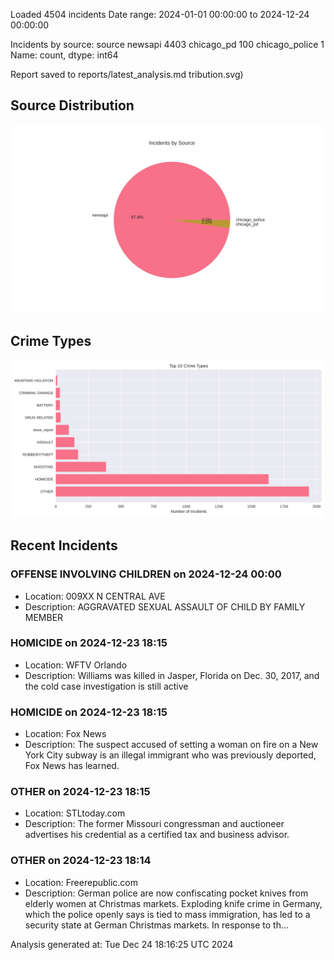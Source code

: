 
Loaded 4504 incidents
Date range: 2024-01-01 00:00:00 to 2024-12-24 00:00:00

Incidents by source:
source
newsapi           4403
chicago_pd         100
chicago_police       1
Name: count, dtype: int64

Report saved to reports/latest_analysis.md
tribution.svg)

## Source Distribution
![Source Distribution](images/source_distribution.svg)

## Crime Types
![Crime Types](images/crime_types.svg)

## Recent Incidents

### OFFENSE INVOLVING CHILDREN on 2024-12-24 00:00
- Location: 009XX N CENTRAL AVE
- Description: AGGRAVATED SEXUAL ASSAULT OF CHILD BY FAMILY MEMBER


### HOMICIDE on 2024-12-23 18:15
- Location: WFTV Orlando
- Description: Williams was killed in Jasper, Florida on Dec. 30, 2017, and the cold case investigation is still active


### HOMICIDE on 2024-12-23 18:15
- Location: Fox News
- Description: The suspect accused of setting a woman on fire on a New York City subway is an illegal immigrant who was previously deported, Fox News has learned.


### OTHER on 2024-12-23 18:15
- Location: STLtoday.com
- Description: The former Missouri congressman and auctioneer advertises his credential as a certified tax and business advisor.


### OTHER on 2024-12-23 18:14
- Location: Freerepublic.com
- Description:  German police are now confiscating pocket knives from elderly women at Christmas markets. Exploding knife crime in Germany, which the police openly says is tied to mass immigration, has led to a security state at German Christmas markets. In response to th…

Analysis generated at: Tue Dec 24 18:16:25 UTC 2024

